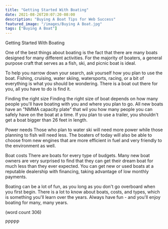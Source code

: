 ```yaml
---
title: "Getting Started With Boating"
date: 2021-08-26T20:07:20-08:00
description: "Buying A Boat Tips for Web Success"
featured_image: "/images/Buying A Boat.jpg"
tags: ["Buying A Boat"]
---
```


Getting Started With Boating

One of the best things about boating is the fact
that there are many boats designed for many 
different activities.  For the majority of boaters, 
a general purpose craft that serves as a fish, ski,
and picnic boat is ideal.

To help you narrow down your search, ask yourself
how you plan to use the boat.  Fishing, cruising, 
water skiing, watersports, racing, or a bit of 
everything is what you should be wondering.  There
is a boat out there for you, all you have to do is
find it.

Finding the right size
Finding the right size of boat depends on how many
people you'll have boating with you and where you 
plan to go.  All new boats have an "NMMA capacity
plate" that wil you how many people you can safely
have on the boat at a time. If you plan to use
a trailer, you shouldn't get a boat bigger than 
26 feet in length.

Power needs
Those who plan to water ski will need more power
while those planning to fish will need less.  The
boaters of today will also be able to choose from
new engines that are more efficient in fuel and 
very friendly to the environment as well.

Boat costs
There are boats for every type of budgets.  Many
new boat owners are very surprised to find that they 
can get their dream boat for much less than they
ever expected.  You can get new or used boats at
a reputable dealership with financing, taking 
advantage of low monthly payments. 

Boating can be a lot of fun, as you long as you 
don't go overboard when you first begin.  There is 
a lot to know about boats, costs, and types, which
is something you'll learn over the years.  Always 
have fun - and you'll enjoy boating for many, many
years.

(word count 306)

PPPPP
